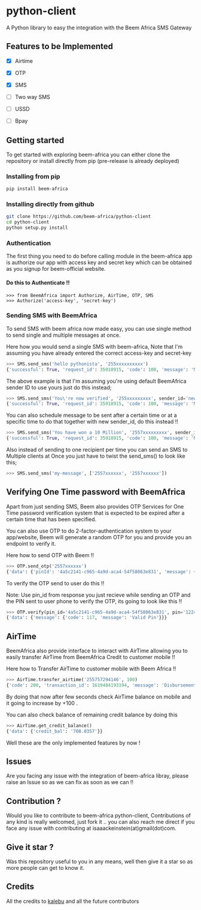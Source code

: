 # python-client
A Python library to easy the integration with the Beem Africa SMS Gateway 


## Features to be Implemented 

- [x] Airtime 
- [x] OTP
- [x] SMS 
- [ ] Two way SMS
- [ ] USSD
- [ ] Bpay


## Getting started

To get started with exploring beem-africa you can either clone the repository or install directly from pip (pre-release is already deployed)

### Installing from pip

```bash
pip install beem-africa
```

### Installing directly from github

```bash
git clone https://github.com/beem-africa/python-client
cd python-client
python setup.py install
```

### Authentication

The first thing you need to do before calling module in the beem-africa app is authorize our app with access key and secret key which can be obtained as you signup for beem-official website.

#### Do this to Authenticate !!

```python3
>>> from BeemAfrica import Authorize, AirTime, OTP, SMS
>>> Authorize('access-key', 'secret-key')
```

### Sending SMS with BeemAfrica

To send SMS with beem africa now made easy, you can use single method to send single and multiple messages at once.

Here how you would send a single SMS with beem-africa, Note that I'm assuming you have already entered the correct access-key and secret-key

```python
>>> SMS.send_sms('hello pythonista', '255xxxxxxxxxx')
{'successful': True, 'request_id': 35918915, 'code': 100, 'message': 'Message Submitted Successfully', 'valid': 1, 'invalid': 0, 'duplicates': 0}
```

The above example is that I'm assuming you're using default BeemAfrica sender ID to use yours just do this instead;

```python
>>> SMS.send_sms('You\'re now verified', '255xxxxxxxxx', sender_id='new-sender-id')
{'successful': True, 'request_id': 35918915, 'code': 100, 'message': 'Message Submitted Successfully', 'valid': 1, 'invalid': 0, 'duplicates': 0}
```

You can also schedule message to be sent after a certain time or at a specific time to do that together with new sender_id, do this instead !!

```python
>>> SMS.send_sms('You have won a 10 Million', '2557xxxxxxxxx', sender_id='new-sender-d', schedule_time='scheduled time')
{'successful': True, 'request_id': 35918915, 'code': 100, 'message': 'Message Submitted Successfully', 'valid': 1, 'invalid': 0, 'duplicates': 0}
```

Also instead of sending to one recipient per time you can send an SMS to Multiple clients at Once you just have to twist the send_sms() to look like this;

```python
>>> SMS.send_sms('my-message', ['2557xxxxxx', '2557xxxxxx'])
```

## Verifying One Time password with BeemAfrica

Apart from just sending SMS, Beem also provides OTP Services for One Time password verification system that is expected to be expired after a certain time that has been specified.

You can also use OTP to do 2-factor-authentication system to your app/website, Beem will generate a random OTP for you and provide you an endpoint to verify it.

Here how to send OTP with Beem !!

```python
>>> OTP.send_otp('2557xxxxxx')
{'data': {'pinId': '4a5c2141-c965-4a9d-aca4-54f58063e831', 'message': {'code': 100, 'message': 'SMS sent successfully'}}}
```

To verify the OTP send to user do this !!
 
Note:  Use pin_id from response you just recieve while sending an OTP and the PIN sent to user phone to verify the OTP, its going to look like this !!


```python
>>> OTP.verify(pin_id='4a5c2141-c965-4a9d-aca4-54f58063e831', pin='122496')
{'data': {'message': {'code': 117, 'message': 'Valid Pin'}}}
```


## AirTime

BeemAfrica also provide interface to interact with AirTime allowing you to easily transfer AirTime from BeemAfrica Credit to customer mobile !!

Here how to Transfer AirTime to customer mobile with Beem Africa !!

```python
>>> AirTime.transfer_airtime('255757294146', 100)
{'code': 200, 'transaction_id': 1619484193194, 'message': 'Disbursement is in progress'}
```

By doing that now after few seconds check AirTime balance on mobile and it going to increase by +100 .

You can also check balance of remaining credit balance by doing this

```python
>>> AirTime.get_credit_balance()
{'data': {'credit_bal': '708.0357'}}
```

Well these are the only implemented features by now !


## Issues

Are you facing any issue with the integration of beem-africa libray, please raise an Issue so as we can fix as soon as we can !!

## Contribution ?

Would you like to contribute to beem-africa python-client, Contributions of any kind is really welcomed, just fork it .. you can also reach me direct if you face any issue with contributing at isaaackeinstein(at)gmail(dot)com.

## Give it star ?

Was this repository useful to you in any means, well then give it a star so as more people can get to know it.


## Credits

All the credits to [kalebu](https://github.com/kalebu) and all the future contributors
